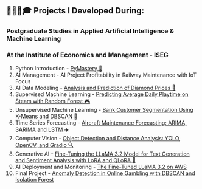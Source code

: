 ## 🧑🏼‍💻🎓 Projects I Developed During:
### Postgraduate Studies in Applied Artificial Intelligence & Machine Learning
### At the Institute of Economics and Management - ISEG
 1. Python Introduction - [PyMastery 🐍](https://github.com/miguelcaldeiraa/Postgrad_Python_Introduction.git)
 2. AI Management - AI Project Profitability in Railway Maintenance with IoT Focus
 3. AI Data Modeling - [Analysis and Prediction of Diamond Prices 💎](https://github.com/miguelcaldeiraa/Postgrad_AI_Data_Modeling.git)
 4. Supervised Machine Learning - [Predicting Average Daily Playtime on Steam with Random Forest 🎮](https://github.com/miguelcaldeiraa/Postgrad_Supervised_Machine_Learning.git)
 5. Unsupervised Machine Learning - [Bank Customer Segmentation Using K-Means and DBSCAN 🏦](https://github.com/miguelcaldeiraa/Postgrad_Unsupervised_Machine_Learning.git)
 6. Time Series Forecasting - [Aircraft Maintenance Forecasting: ARIMA, SARIMA and LSTM ✈️](https://github.com/miguelcaldeiraa/Postgrad_Time_Series_Forecasting.git)
 7. Computer Vision - [Object Detection and Distance Analysis: YOLO, OpenCV, and Gradio 🔍](https://github.com/miguelcaldeiraa/Postgrad_Deep_Learning.git)
 8. Generative AI - [Fine-Tuning the LLaMA 3.2 Model for Text Generation and Sentiment Analysis with LoRA and QLoRA 🧠](https://github.com/miguelcaldeiraa/Postgrad_Generative_AI.git)
 9. AI Deployment and Monitoring - [The Fine-Tuned LLaMA 3.2 on AWS]()
 10. Final Project - [Anomaly Detection in Online Gambling with DBSCAN and Isolation Forest]()

     




